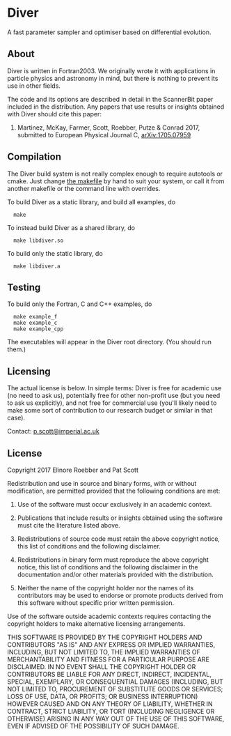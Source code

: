 Diver
=====

A fast parameter sampler and optimiser based on differential evolution.


About
--

Diver is written in Fortran2003.  We originally wrote it with applications in particle physics and astronomy in mind, but there is nothing to prevent its use in other fields.

The code and its options are described in detail in the ScannerBit paper included in the distribution.  Any papers that use results or insights obtained with Diver should cite this paper:
  1. Martinez, McKay, Farmer, Scott, Roebber, Putze & Conrad 2017, submitted to European Physical Journal C, [arXiv:1705.07959](https://arxiv.org/abs/1705.07959)


Compilation
--

The Diver build system is not really complex enough to require autotools or cmake.  Just change [the makefile](makefile) by hand to suit your system, or call it from another makefile or the command line with overrides.

To build Diver as a static library, and build all examples, do
```
  make
```

To instead build Diver as a shared library, do
```
  make libdiver.so
```

To build only the static library, do
```
  make libdiver.a
```

Testing
--

To build only the Fortran, C and C++ examples, do
```
  make example_f
  make example_c
  make example_cpp
```

The executables will appear in the Diver root directory. (You should run them.)


Licensing
--

The actual license is below.  In simple terms: Diver is free for academic use (no need to ask us), potentially free for other non-profit use (but you need to ask us explicitly), and not free for commercial use (you'll likely need to make some sort of contribution to our research budget or similar in that case).

Contact: p.scott@imperial.ac.uk


License
--

Copyright 2017 Elinore Roebber and Pat Scott

Redistribution and use in source and binary forms, with or without modification, are permitted provided that the following conditions are met:

1. Use of the software must occur exclusively in an academic context.

2. Publications that include results or insights obtained using the software must cite the literature listed above.

3. Redistributions of source code must retain the above copyright notice, this list of conditions and the following disclaimer.

4. Redistributions in binary form must reproduce the above copyright notice, this list of conditions and the following disclaimer in the documentation and/or other materials provided with the distribution.

5. Neither the name of the copyright holder nor the names of its contributors may be used to endorse or promote products derived from this software without specific prior written permission.

Use of the software outside academic contexts requires contacting the copyright holders to make alternative licensing arrangements.

THIS SOFTWARE IS PROVIDED BY THE COPYRIGHT HOLDERS AND CONTRIBUTORS "AS IS" AND ANY EXPRESS OR IMPLIED WARRANTIES, INCLUDING, BUT NOT LIMITED TO, THE IMPLIED WARRANTIES OF MERCHANTABILITY AND FITNESS FOR A PARTICULAR PURPOSE ARE DISCLAIMED. IN NO EVENT SHALL THE COPYRIGHT HOLDER OR CONTRIBUTORS BE LIABLE FOR ANY DIRECT, INDIRECT, INCIDENTAL, SPECIAL, EXEMPLARY, OR CONSEQUENTIAL DAMAGES (INCLUDING, BUT NOT LIMITED TO, PROCUREMENT OF SUBSTITUTE GOODS OR SERVICES; LOSS OF USE, DATA, OR PROFITS; OR BUSINESS INTERRUPTION) HOWEVER CAUSED AND ON ANY THEORY OF LIABILITY, WHETHER IN CONTRACT, STRICT LIABILITY, OR TORT (INCLUDING NEGLIGENCE OR OTHERWISE) ARISING IN ANY WAY OUT OF THE USE OF THIS SOFTWARE, EVEN IF ADVISED OF THE POSSIBILITY OF SUCH DAMAGE.